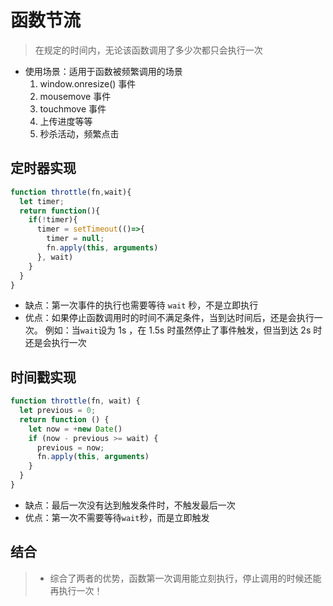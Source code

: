 # 函数节流

> 在规定的时间内，无论该函数调用了多少次都只会执行一次

- 使用场景：适用于函数被频繁调用的场景
  1. window.onresize() 事件
  2. mousemove 事件
  3. touchmove 事件
  4. 上传进度等等
  5. 秒杀活动，频繁点击

## 定时器实现
```js
function throttle(fn,wait){
  let timer;
  return function(){
    if(!timer){
      timer = setTimeout(()=>{
        timer = null;
        fn.apply(this, arguments)
      }, wait)
    }
  }
}
```
- 缺点：第一次事件的执行也需要等待 `wait` 秒，不是立即执行
- 优点：如果停止函数调用时的时间不满足条件，当到达时间后，还是会执行一次。
  例如：当`wait`设为 1s ，在 1.5s 时虽然停止了事件触发，但当到达 2s 时还是会执行一次



## 时间戳实现
```js
function throttle(fn, wait) {
  let previous = 0;
  return function () {
    let now = +new Date()
    if (now - previous >= wait) {
      previous = now;
      fn.apply(this, arguments)
    }
  }
}
```
- 缺点：最后一次没有达到触发条件时，不触发最后一次
- 优点：第一次不需要等待`wait`秒，而是立即触发

## 结合
> - 综合了两者的优势，函数第一次调用能立刻执行，停止调用的时候还能再执行一次！

```js
```



